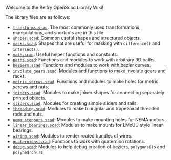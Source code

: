 Welcome to the Belfry OpenScad Library Wiki!

The library files are as follows:
  - [`transforms.scad`](transforms.scad): The most commonly used transformations, manipulations, and shortcuts are in this file.
  - [`shapes.scad`](shapes.scad): Common useful shapes and structured objects.
  - [`masks.scad`](masks.scad): Shapes that are useful for masking with `difference()` and `intersect()`.
  - [`math.scad`](math.scad): Useful helper functions and constants.
  - [`paths.scad`](paths.scad): Functions and modules to work with arbitrary 3D paths.
  - [`beziers.scad`](beziers.scad): Functions and modules to work with bezier curves.
  - [`involute_gears.scad`](involute_gears.scad): Modules and functions to make involute gears and racks.
  - [`metric_screws.scad`](metric_screws.scad): Functions and modules to make holes for metric screws and nuts.
  - [`joiners.scad`](joiners.scad): Modules to make joiner shapes for connecting separately printed objects.
  - [`sliders.scad`](sliders.scad): Modules for creating simple sliders and rails.
  - [`threading.scad`](threading.scad): Modules to make triangular and trapezoidal threaded rods and nuts.
  - [`nema_steppers.scad`](nema_steppers.scad): Modules to make mounting holes for NEMA motors.
  - [`linear_bearings.scad`](linear_bearings.scad): Modules to make mounts for LMxUU style linear bearings.
  - [`wiring.scad`](wiring.scad): Modules to render routed bundles of wires.
  - [`quaternions.scad`](quaternions.scad): Functions to work with quaternion rotations.
  - [`debug.scad`](debug.scad): Modules to help debug creation of beziers, `polygons()`s and `polyhedron()`s
